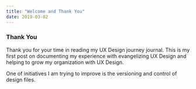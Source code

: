 ```yaml
---
title: "Welcome and Thank You"
date: 2019-03-02
---
```


### Thank You

Thank you for your time in reading my UX Design journey journal. This is my first post on documenting my 
experience with evangelizing UX Design and helping to grow my organization with UX Design. 

One of initiatives I am trying to improve is the versioning and control of design files. 
